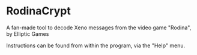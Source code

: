 # RodinaCrypt
A fan-made tool to decode Xeno messages from the video game "Rodina", by Elliptic Games

Instructions can be found from within the program, via the "Help" menu.
